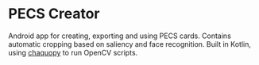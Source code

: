 # PECS Creator
Android app for creating, exporting and using PECS cards. Contains automatic cropping based on saliency and face recognition. Built in Kotlin, using [chaquopy](https://chaquo.com/chaquopy/) to run OpenCV scripts.
